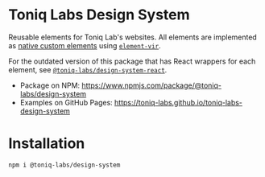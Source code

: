 # Toniq Labs Design System

Reusable elements for Toniq Lab's websites. All elements are implemented as [native custom elements](https://developer.mozilla.org/en-US/docs/Web/Web_Components/Using_custom_elements) using [`element-vir`](https://www.npmjs.com/package/element-vir).

For the outdated version of this package that has React wrappers for each element, see [`@toniq-labs/design-system-react`](http://npmjs.com/@toniq-labs/design-system-react).

-   Package on NPM: https://www.npmjs.com/package/@toniq-labs/design-system
-   Examples on GitHub Pages: https://toniq-labs.github.io/toniq-labs-design-system

# Installation

```bash
npm i @toniq-labs/design-system
```

